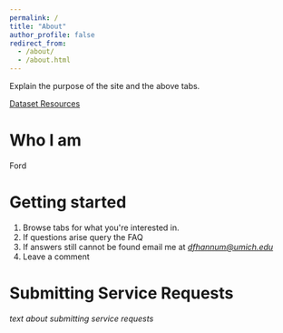 ```yaml
---
permalink: /
title: "About"
author_profile: false
redirect_from:
  - /about/
  - /about.html
---
```


Explain the purpose of the site and the above tabs.

[Dataset Resources](/resources)

Who I am
======
Ford

Getting started
======
1. Browse tabs for what you're interested in.
1. If questions arise query the FAQ
1. If answers still cannot be found email me at *dfhannum@umich.edu*
1. Leave a comment

Submitting Service Requests
======

*text about submitting service requests*

